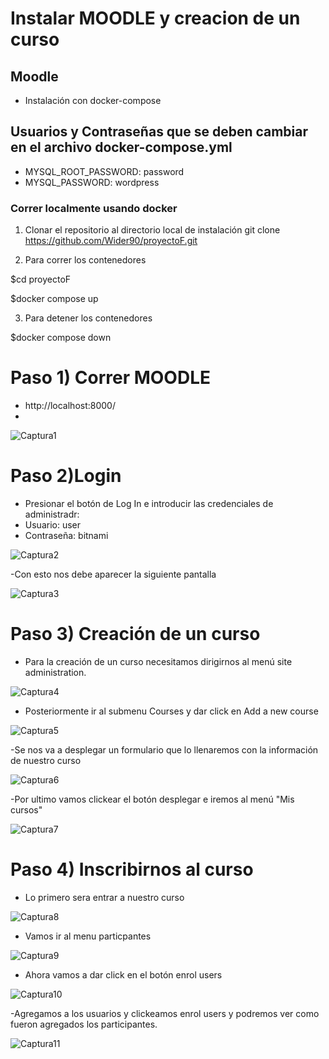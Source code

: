 # Instalar MOODLE y creacion de un curso

## Moodle
- Instalación con docker-compose 

## Usuarios y Contraseñas que se deben cambiar en el archivo docker-compose.yml
- MYSQL_ROOT_PASSWORD: password
- MYSQL_PASSWORD: wordpress


### Correr localmente usando docker

1. Clonar el repositorio al directorio local de instalación
git clone https://github.com/Wider90/proyectoF.git

2. Para correr los contenedores

$cd proyectoF

$docker compose up

3. Para detener los contenedores

$docker compose down


# Paso 1) Correr MOODLE 

- http://localhost:8000/
- 

![Captura1](imgs/Captura1.png)

# Paso 2)Login 

- Presionar el botón de Log In e introducir las credenciales de administradr:
- Usuario: user
- Contraseña: bitnami

![Captura2](imgs/Captura2.png)

-Con esto nos debe aparecer la siguiente pantalla

![Captura3](imgs/Captura3.png)

# Paso 3) Creación de un curso

- Para la creación de un curso necesitamos dirigirnos al menú site administration.

![Captura4](imgs/Captura4.png)

- Posteriormente ir al submenu Courses y dar click en Add a new course

![Captura5](imgs/Captura5.png)

-Se nos va a desplegar un formulario que lo llenaremos con la información de nuestro curso

![Captura6](imgs/Captura6.png)

-Por ultimo vamos clickear el botón desplegar e iremos al menú "Mis cursos"

![Captura7](imgs/Captura7.png)

# Paso 4) Inscribirnos al curso

- Lo primero sera entrar a nuestro curso

![Captura8](imgs/Captura8.png)
  
- Vamos ir al menu particpantes

![Captura9](imgs/Captura9.png)

- Ahora vamos a dar click en el botón enrol users

![Captura10](imgs/Captura10.png)

-Agregamos a los usuarios y clickeamos enrol users y podremos ver como fueron agregados los participantes.

![Captura11](imgs/Captura11.png)
